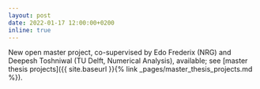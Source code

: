```yaml
---
layout: post
date: 2022-01-17 12:00:00+0200
inline: true
---
```


New open master project, co-supervised by Edo Frederix (NRG) and Deepesh Toshniwal (TU Delft, Numerical Analysis), available; see [master thesis projects]({{ site.baseurl }}{% link _pages/master_thesis_projects.md %}).
